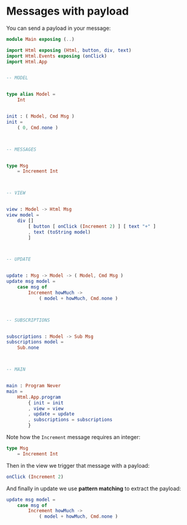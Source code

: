 # Messages with payload

You can send a payload in your message:

```elm
module Main exposing (..)

import Html exposing (Html, button, div, text)
import Html.Events exposing (onClick)
import Html.App


-- MODEL


type alias Model =
    Int


init : ( Model, Cmd Msg )
init =
    ( 0, Cmd.none )



-- MESSAGES


type Msg
    = Increment Int



-- VIEW


view : Model -> Html Msg
view model =
    div []
        [ button [ onClick (Increment 2) ] [ text "+" ]
        , text (toString model)
        ]



-- UPDATE


update : Msg -> Model -> ( Model, Cmd Msg )
update msg model =
    case msg of
        Increment howMuch ->
            ( model + howMuch, Cmd.none )



-- SUBSCRIPTIONS


subscriptions : Model -> Sub Msg
subscriptions model =
    Sub.none



-- MAIN


main : Program Never
main =
    Html.App.program
        { init = init
        , view = view
        , update = update
        , subscriptions = subscriptions
        }
```

Note how the `Increment` message requires an integer:

```elm
type Msg
    = Increment Int
```

Then in the view we trigger that message with a payload:

```elm
onClick (Increment 2)
```

And finally in update we use __pattern matching__ to extract the payload:

```elm
update msg model =
    case msg of
        Increment howMuch ->
            ( model + howMuch, Cmd.none )
```
